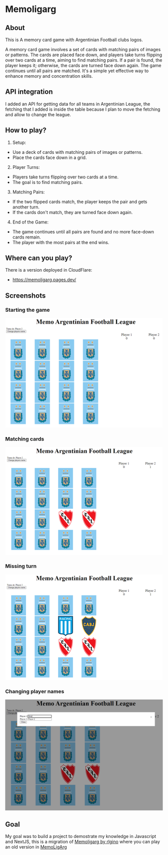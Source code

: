 # Memoligarg

## About

This is A memory card game with Argentinian Football clubs logos. 

A memory card game involves a set of cards with matching pairs of images or patterns. The cards are placed face down, and players take turns flipping over two cards at a time, aiming to find matching pairs. If a pair is found, the player keeps it; otherwise, the cards are turned face down again. The game continues until all pairs are matched. It's a simple yet effective way to enhance memory and concentration skills.

## API integration
I added an API for getting data for all teams in Argentinian League, the fetching that I added is inside the table because I plan to move the fetching and allow to change the league.

## How to play?

1. Setup:
* Use a deck of cards with matching pairs of images or patterns.
* Place the cards face down in a grid.

2. Player Turns:
* Players take turns flipping over two cards at a time.
* The goal is to find matching pairs.

3. Matching Pairs:
* If the two flipped cards match, the player keeps the pair and gets another turn.
* If the cards don't match, they are turned face down again.

4. End of the Game:
* The game continues until all pairs are found and no more face-down cards remain.
* The player with the most pairs at the end wins.

## Where can you play?

There is a version deployed in CloudFlare:
* https://memoligarg.pages.dev/

## Screenshots

### Starting the game
![alt text](docs/start.png)

### Matching cards
![alt text](docs/equal-teams.png)

### Missing turn
![alt text](docs/distinct-teams.png)

### Changing player names
![alt text](docs/changing-names.png)

## Goal

My goal was to build a project to demostrate my knowledge in Javascript and NextJS, this is a migration of [Memoligarg by rlgino](https://github.com/rlgino/memoligarg) where you can play an old version in [MemoLigArg](https://memoligarg.vercel.app/)